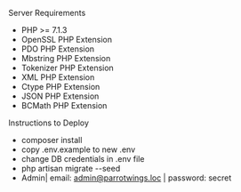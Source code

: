 Server Requirements

- PHP >= 7.1.3
- OpenSSL PHP Extension
- PDO PHP Extension
- Mbstring PHP Extension
- Tokenizer PHP Extension
- XML PHP Extension
- Ctype PHP Extension
- JSON PHP Extension
- BCMath PHP Extension

Instructions to Deploy

- composer install
- copy .env.example to new .env
- change DB credentials in .env file
- php artisan migrate --seed
- Admin| email: admin@parrotwings.loc | password: secret